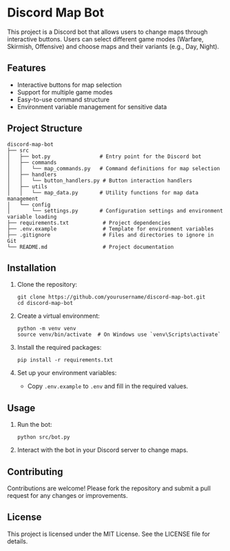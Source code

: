 # Discord Map Bot

This project is a Discord bot that allows users to change maps through interactive buttons. Users can select different game modes (Warfare, Skirmish, Offensive) and choose maps and their variants (e.g., Day, Night).

## Features

- Interactive buttons for map selection
- Support for multiple game modes
- Easy-to-use command structure
- Environment variable management for sensitive data

## Project Structure

```
discord-map-bot
├── src
│   ├── bot.py                # Entry point for the Discord bot
│   ├── commands
│   │   └── map_commands.py   # Command definitions for map selection
│   ├── handlers
│   │   └── button_handlers.py # Button interaction handlers
│   ├── utils
│   │   └── map_data.py       # Utility functions for map data management
│   └── config
│       └── settings.py       # Configuration settings and environment variable loading
├── requirements.txt           # Project dependencies
├── .env.example               # Template for environment variables
├── .gitignore                 # Files and directories to ignore in Git
└── README.md                  # Project documentation
```

## Installation

1. Clone the repository:
   ```
   git clone https://github.com/yourusername/discord-map-bot.git
   cd discord-map-bot
   ```

2. Create a virtual environment:
   ```
   python -m venv venv
   source venv/bin/activate  # On Windows use `venv\Scripts\activate`
   ```

3. Install the required packages:
   ```
   pip install -r requirements.txt
   ```

4. Set up your environment variables:
   - Copy `.env.example` to `.env` and fill in the required values.

## Usage

1. Run the bot:
   ```
   python src/bot.py
   ```

2. Interact with the bot in your Discord server to change maps.

## Contributing

Contributions are welcome! Please fork the repository and submit a pull request for any changes or improvements.

## License

This project is licensed under the MIT License. See the LICENSE file for details.